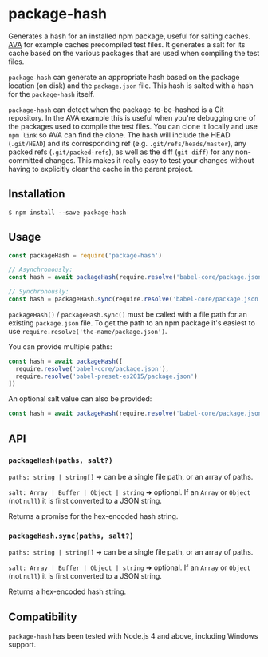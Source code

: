 # package-hash

Generates a hash for an installed npm package, useful for salting caches.
[AVA](https://github.com/sindresorhus/ava) for example caches precompiled test
files. It generates a salt for its cache based on the various packages that are
used when compiling the test files.

`package-hash` can generate an appropriate hash based on the package location
(on disk) and the `package.json` file. This hash is salted with a hash
for the `package-hash` itself.

`package-hash` can detect when the package-to-be-hashed is a Git repository. In
the AVA example this is useful when you're debugging one of the packages used to
compile the test files. You can clone it locally and use `npm link` so AVA can
find the clone. The hash will include the HEAD (`.git/HEAD`) and its
corresponding ref (e.g. `.git/refs/heads/master`), any packed refs
(`.git/packed-refs`), as well as the diff (`git diff`) for any non-committed
changes. This makes it really easy to test your changes without having to
explicitly clear the cache in the parent project.

## Installation

```console
$ npm install --save package-hash
```

## Usage

```js
const packageHash = require('package-hash')

// Asynchronously:
const hash = await packageHash(require.resolve('babel-core/package.json'))

// Synchronously:
const hash = packageHash.sync(require.resolve('babel-core/package.json'))
```

`packageHash()` / `packageHash.sync()` must be called with a file path for an
existing `package.json` file. To get the path to an npm package it's easiest to
use `require.resolve('the-name/package.json')`.

You can provide multiple paths:

```js
const hash = await packageHash([
  require.resolve('babel-core/package.json'),
  require.resolve('babel-preset-es2015/package.json')
])
```

An optional salt value can also be provided:

```js
const hash = await packageHash(require.resolve('babel-core/package.json'), 'salt value')
```

## API

### `packageHash(paths, salt?)`

`paths: string | string[]` ➜ can be a single file path, or an array of paths.

`salt: Array | Buffer | Object | string` ➜ optional. If an `Array` or `Object` (not `null`) it is first converted to a JSON string.

Returns a promise for the hex-encoded hash string.

### `packageHash.sync(paths, salt?)`

`paths: string | string[]` ➜ can be a single file path, or an array of paths.

`salt: Array | Buffer | Object | string` ➜ optional. If an `Array` or `Object` (not `null`) it is first converted to a JSON string.

Returns a hex-encoded hash string.

## Compatibility

`package-hash` has been tested with Node.js 4 and above, including Windows
support.

